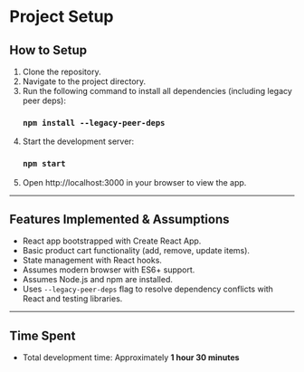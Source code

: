 # Project Setup

## How to Setup

1. Clone the repository.
2. Navigate to the project directory.
3. Run the following command to install all dependencies (including legacy peer deps):  
   ### `npm install --legacy-peer-deps`
4. Start the development server:  
   ### `npm start`
5. Open http://localhost:3000 in your browser to view the app.

---

## Features Implemented & Assumptions

- React app bootstrapped with Create React App.
- Basic product cart functionality (add, remove, update items).
- State management with React hooks.
- Assumes modern browser with ES6+ support.
- Assumes Node.js and npm are installed.
- Uses `--legacy-peer-deps` flag to resolve dependency conflicts with React and testing libraries.

---

## Time Spent

- Total development time: Approximately **1 hour 30 minutes**  


